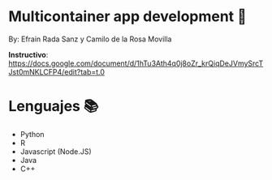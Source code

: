 # Multicontainer app development 🚀

By: Efrain Rada Sanz y Camilo de la Rosa Movilla

**Instructivo**: https://docs.google.com/document/d/1hTu3Ath4q0j8oZr_krQiqDeJVmySrcTJst0mNKLCFP4/edit?tab=t.0 

# Lenguajes 📚
- Python
- R
- Javascript (Node.JS)
- Java
- C++
